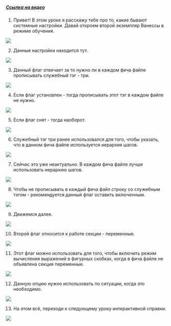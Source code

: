 ﻿##### [Ссылка на видео](https://youtu.be/XdCGEHfocz0)

001. Привет! В этом уроке я расскажу тебе про то, какие бывают системные настройки. Давай откроем второй экземпляр Ванессы в режиме обучения.

![](https://vanessa-files.do.bit-erp.ru/Doc/1.2.041.1/MD/Глава02/images/000_ЗакладкаСервисОсновныеСистемныеНастройки.png)

002. Данные настройки находится тут.

![](https://vanessa-files.do.bit-erp.ru/Doc/1.2.041.1/MD/Глава02/images/007_ЗакладкаСервисОсновныеСистемныеНастройки.png)

003. Данный флаг отвечает за то нужно ли в каждом фича файле прописывать служебный тэг - три.

![](https://vanessa-files.do.bit-erp.ru/Doc/1.2.041.1/MD/Глава02/images/012_ЗакладкаСервисОсновныеСистемныеНастройки.png)

004. Если флаг установлен - тогда прописывать этот тэг в каждом файле не нужно.

![](https://vanessa-files.do.bit-erp.ru/Doc/1.2.041.1/MD/Глава02/images/015_ЗакладкаСервисОсновныеСистемныеНастройки.png)

005. Если флаг снят - тогда наоборот.

![](https://vanessa-files.do.bit-erp.ru/Doc/1.2.041.1/MD/Глава02/images/016_ЗакладкаСервисОсновныеСистемныеНастройки.png)

006. Служебный тэг три ранее использовался для того, чтобы указать, что в данном фича файле используется иерархия шагов.

![](https://vanessa-files.do.bit-erp.ru/Doc/1.2.041.1/MD/Глава02/images/017_ЗакладкаСервисОсновныеСистемныеНастройки.png)

007. Сейчас это уже неактуально. В каждом фича файле лучше использовать иерархию шагов.

![](https://vanessa-files.do.bit-erp.ru/Doc/1.2.041.1/MD/Глава02/images/018_ЗакладкаСервисОсновныеСистемныеНастройки.png)

008. Чтобы не прописывать в каждый фича файл строку со служебным тэгом - рекомендуется данный флаг оставить включенным.

![](https://vanessa-files.do.bit-erp.ru/Doc/1.2.041.1/MD/Глава02/images/021_ЗакладкаСервисОсновныеСистемныеНастройки.png)

009. Движемся далее.

![](https://vanessa-files.do.bit-erp.ru/Doc/1.2.041.1/MD/Глава02/images/024_ЗакладкаСервисОсновныеСистемныеНастройки.png)

010. Второй флаг относится к работе секции - переменные.

![](https://vanessa-files.do.bit-erp.ru/Doc/1.2.041.1/MD/Глава02/images/027_ЗакладкаСервисОсновныеСистемныеНастройки.png)

011. Этот флаг можно использовать для того, чтобы включить режим вычисления выражений в фигурных скобках, когда в фича файле не объявлена секция переменные.

![](https://vanessa-files.do.bit-erp.ru/Doc/1.2.041.1/MD/Глава02/images/030_ЗакладкаСервисОсновныеСистемныеНастройки.png)

012. Данную опцию нужно использовать по ситуации, когда это необходимо.

![](https://vanessa-files.do.bit-erp.ru/Doc/1.2.041.1/MD/Глава02/images/031_ЗакладкаСервисОсновныеСистемныеНастройки.png)

013. На этом всё, переходи к следующему уроку интерактивной справки.

![](https://vanessa-files.do.bit-erp.ru/Doc/1.2.041.1/MD/Глава02/images/032_ЗакладкаСервисОсновныеСистемныеНастройки.png)
